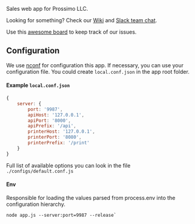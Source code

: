 Sales web app for Prossimo LLC.

Looking for something? Check our [Wiki](https://github.com/prossimo-ben/prossimo-app/wiki) and [Slack team chat](https://prossimo.slack.com/).

Use this [awesome board](https://github.com/orgs/Prossimo/projects/1?fullscreen=true) to keep track of our issues.

## Сonfiguration

We use [nconf](https://github.com/indexzero/nconf) for configuration this app. If necessary, you can use your configuration file. You could create `local.conf.json` in the app root folder.

#### Example `local.conf.json`

```javascript
{
    server: {
        port: '9987',
        apiHost: '127.0.0.1',
        apiPort: '8000',
        apiPrefix: '/api',
        printerHost: '127.0.0.1',
        printerPort: '8080',
        printerPrefix: '/print'
    }
}
```

Full list of available options you can look in the file `./configs/default.conf.js`

#### Env
Responsible for loading the values parsed from process.env into the configuration hierarchy.
```shell
node app.js --server:port=9987 --release`
```
